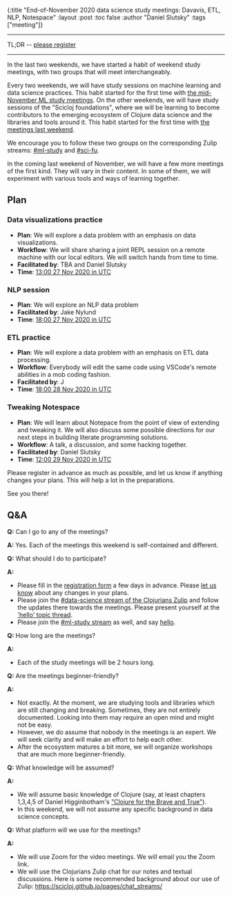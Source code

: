{:title "End-of-November 2020 data science study meetings: Davavis, ETL, NLP, Notespace"
 :layout :post
 :toc false
 :author "Daniel Slutsky"
 :tags  ["meeting"]}

<hr></hr>

TL;DR -- [please register](https://tinyurl.com/yywcw272)

<hr></hr>

In the last two weekends, we have started a habit of weekend study meetings, with two groups that will meet interchangeably.

Every two weekends, we will have study sessions on machine learning and data science practices. This habit started for the first time with [the mid-November ML study meetings](../2020-10-29-nov-2020-ml-study-meetings). On the other weekends, we will have study sessions of the "Scicloj foundations", where we will be learning to become contributors to the emerging ecosystem of Clojure data science and the libraries and tools around it. This habit started for the first time with [the meetings last weekend](../2020-11-11-nov-2020-fundamentals-study-meetings).

We encourage you to follow these two groups on the corresponding Zulip streams: [#ml-study](https://clojurians.zulipchat.com/#narrow/stream/264992-ml-study) and [#sci-fu](https://clojurians.zulipchat.com/#narrow/stream/265544-sci-fu**).

In the coming last weekend of November, we will have a few more meetings of the first kind. They will vary in their content. In some of them, we will experiment with various tools and ways of learning together.

## Plan

### Data visualizations practice
- **Plan**: We will explore a data problem with an emphasis on data visualizations.
- **Workflow**: We will share sharing a joint REPL session on a remote machine with our local editors. We will switch hands from time to time.
- **Facilitated by**: TBA and Daniel Slutsky
- **Time**: [13:00 27 Nov 2020 in UTC](https://time.is/1300_27_Nov_2020_in_UTC/)

### NLP session
- **Plan**: We will explore an NLP data problem
- **Facilitated by**: Jake Nylund
- **Time**: [18:00 27 Nov 2020 in UTC](https://time.is/1800_27_Nov_2020_in_UTC)

### ETL practice
- **Plan**: We will explore a data problem with an emphasis on ETL data processing.
- **Workflow**: Everybody will edit the same code using VSCode's remote abilities in a mob coding fashion.
- **Facilitated by**: J
- **Time**: [18:00 28 Nov 2020 in UTC](https://time.is/1800_28_Nov_2020_in_UTC/)

### Tweaking Notespace
- **Plan**: We will learn about Notepace from the point of view of extending and tweaking it. We will also discuss some possible directions for our next steps in building literate programming solutions.
- **Workflow**: A talk, a discussion, and some hacking together.
- **Facilitated by**: Daniel Slutsky
- **Time**: [12:00 29 Nov 2020 in UTC](https://time.is/1200_29_Nov_2020_in_UTC/)

Please register in advance as much as possible, and let us know if anything changes your plans. This will help a lot in the preparations.

See you there!


## Q&A

**Q:** Can I go to any of the meetings?

**A:** Yes. Each of the meetings this weekend is self-contained and different.

**Q:** What should I do to participate?

**A:**
- Please fill in the [registration form](https://tinyurl.com/yywcw272) a few days in advance. Please [let us know](https://scicloj.github.io/pages/about/#where) about any changes in your plans.
- Please join the [#data-science stream of the Clojurians Zulip](https://clojurians.zulipchat.com/#narrow/stream/151924-data-science) and follow the updates there towards the meetings. Please present yourself at the ['hello' topic thread](https://clojurians.zulipchat.com/#narrow/stream/151924-data-science/topic/hello).
- Please join the [#ml-study stream](https://clojurians.zulipchat.com/#narrow/stream/264992-ml-study) as well, and say [hello](https://clojurians.zulipchat.com/#narrow/stream/264992-ml-study/topic/hello).

**Q:** How long are the meetings?

**A:**
- Each of the study meetings will be 2 hours long.

**Q:** Are the meetings beginner-friendly?

**A:**
- Not exactly. At the moment, we are studying tools and libraries which are still changing and breaking. Sometimes, they are not entirely documented. Looking into them may require an open mind and might not be easy.
- However, we do assume that nobody in the meetings is an expert. We will seek clarity and will make an effort to help each other.
- After the ecosystem matures a bit more, we will organize workshops that are much more beginner-friendly.

**Q:** What knowledge will be assumed?

**A:**
- We will assume basic knowledge of Clojure (say, at least chapters 1,3,4,5 of Daniel Higginbotham's ["Clojure for the Brave and True"](https://www.braveclojure.com/)).
- In this weekend, we will not assume any specific background in data science concepts.

**Q:** What platform will we use for the meetings?

**A:**
- We will use Zoom for the video meetings. We will email you the Zoom link.
- We will use the Clojurians Zulip chat for our notes and textual discussions. Here is some recommended background about our use of Zulip: https://scicloj.github.io/pages/chat_streams/

